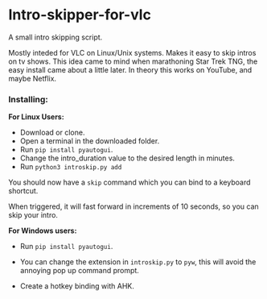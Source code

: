 # Intro-skipper-for-vlc
A small intro skipping script.

Mostly inteded for VLC on Linux/Unix systems.
Makes it easy to skip intros on tv shows.
This idea came to mind when marathoning Star Trek TNG,
the easy install came about a little later.
In theory this works on YouTube, and maybe Netflix.

### Installing:

**For Linux Users:**

- Download or clone.
- Open a terminal in the downloaded folder.
- Run `pip install pyautogui`.
- Change the intro_duration value to the desired length in minutes.
- Run `python3 introskip.py add` 

You should now have a `skip` command which you can bind to a keyboard shortcut.

When triggered, it will fast forward in increments of 10 seconds, so you can skip your intro.


**For Windows users:**

- Run `pip install pyautogui`.

- You can change the extension in `introskip.py` to `pyw`, this will
avoid the annoying pop up command prompt. 

- Create a hotkey binding with AHK.



